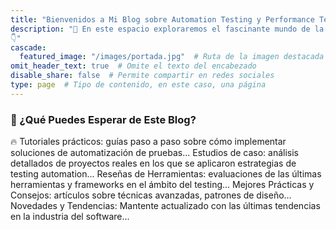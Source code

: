 ```yaml
---
title: "Bienvenidos a Mi Blog sobre Automation Testing y Performance Testing"
description: "📌 En este espacio exploraremos el fascinante mundo de la automatización de pruebas y la optimización de rendimiento en el software. Como profesional con años de experiencia en la industria, mi objetivo es compartir conocimientos, técnicas y mejores prácticas para ayudar a testers y desarrolladores a mejorar la calidad y eficiencia de sus proyectos de software.
👇"
cascade:
  featured_image: "/images/portada.jpg"  # Ruta de la imagen destacada
omit_header_text: true  # Omite el texto del encabezado
disable_share: false  # Permite compartir en redes sociales
type: page  # Tipo de contenido, en este caso, una página
---
```

### 📢 ¿Qué Puedes Esperar de Este Blog?
<div style="text-align: left;">
  🔥 Tutoriales prácticos: guías paso a paso sobre cómo implementar soluciones de automatización de pruebas...
  Estudios de caso: análisis detallados de proyectos reales en los que se aplicaron estrategias de testing automation...
  Reseñas de Herramientas: evaluaciones de las últimas herramientas y frameworks en el ámbito del testing...
  Mejores Prácticas y Consejos: artículos sobre técnicas avanzadas, patrones de diseño...
  Novedades y Tendencias: Mantente actualizado con las últimas tendencias en la industria del software...
</div>
